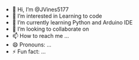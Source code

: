 - 👋 Hi, I’m @JVines5177
- 👀 I’m interested in Learning to code
- 🌱 I’m currently learning Python and Arduino IDE
- 💞️ I’m looking to collaborate on 
- 📫 How to reach me ...
- 😄 Pronouns: ...
- ⚡ Fun fact: ...

<!---
JVines5177/JVines5177 is a ✨ special ✨ repository because its `README.md` (this file) appears on your GitHub profile.
You can click the Preview link to take a look at your changes.
--->
